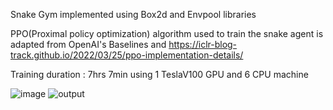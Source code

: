 Snake Gym implemented using Box2d and Envpool libraries

PPO(Proximal policy optimization) algorithm used to train the snake agent is adapted from OpenAI's Baselines and
https://iclr-blog-track.github.io/2022/03/25/ppo-implementation-details/

Training duration : 7hrs 7min  using 1 TeslaV100 GPU and 6 CPU machine 


![image](https://github.com/jayaram1125/Single_Agent_SnakeGym_PPO/assets/16265393/c3d6e062-73a4-488b-8e61-7a46b18c68f2)
![output](https://github.com/jayaram1125/Single_Agent_SnakeGym_PPO/assets/16265393/c1771d22-ab67-42d4-96f2-32be2d7e8159) 

